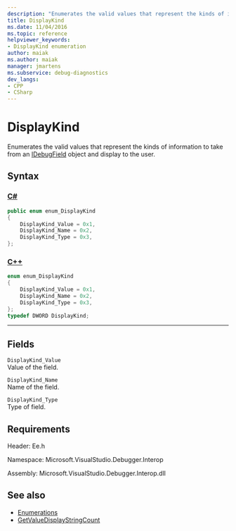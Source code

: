 ```yaml
---
description: "Enumerates the valid values that represent the kinds of information to take from an IDebugField object and display to the user."
title: DisplayKind
ms.date: 11/04/2016
ms.topic: reference
helpviewer_keywords:
- DisplayKind enumeration
author: maiak
ms.author: maiak
manager: jmartens
ms.subservice: debug-diagnostics
dev_langs:
- CPP
- CSharp
---
```

# DisplayKind

Enumerates the valid values that represent the kinds of information to take from an [IDebugField](../../../extensibility/debugger/reference/idebugfield.md) object and display to the user.

## Syntax

### [C#](#tab/csharp)
```csharp
public enum enum_DisplayKind
{
    DisplayKind_Value = 0x1,
    DisplayKind_Name = 0x2,
    DisplayKind_Type = 0x3,
};
```
### [C++](#tab/cpp)
```cpp
enum enum_DisplayKind
{
    DisplayKind_Value = 0x1,
    DisplayKind_Name = 0x2,
    DisplayKind_Type = 0x3,
};
typedef DWORD DisplayKind;
```
---

## Fields
`DisplayKind_Value`\
Value of the field.

`DisplayKind_Name`\
Name of the field.

`DisplayKind_Type`\
Type of field.

## Requirements
Header: Ee.h

Namespace: Microsoft.VisualStudio.Debugger.Interop

Assembly: Microsoft.VisualStudio.Debugger.Interop.dll

## See also
- [Enumerations](../../../extensibility/debugger/reference/enumerations-visual-studio-debugging.md)
- [GetValueDisplayStringCount](../../../extensibility/debugger/reference/ieevisualizerservice-getvaluedisplaystringcount.md)
